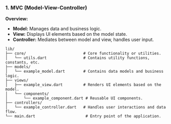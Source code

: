 ### 1. MVC (Model-View-Controller)

**Overview:**

- **Model:** Manages data and business logic.
- **View:** Displays UI elements based on the model state.
- **Controller:** Mediates between model and view, handles user input.

```
lib/
├── core/                         # Core functionality or utilities.
│   └── utils.dart                # Contains utility functions, constants, etc.
├── models/
│   └── example_model.dart        # Contains data models and business logic.
├── views/
│   ├── example_view.dart         # Renders UI elements based on the model.
│   └── components/
│       └── example_component.dart # Reusable UI components.
├── controllers/
│   └── example_controller.dart   # Handles user interactions and data flow.
└── main.dart                      # Entry point of the application.

```
